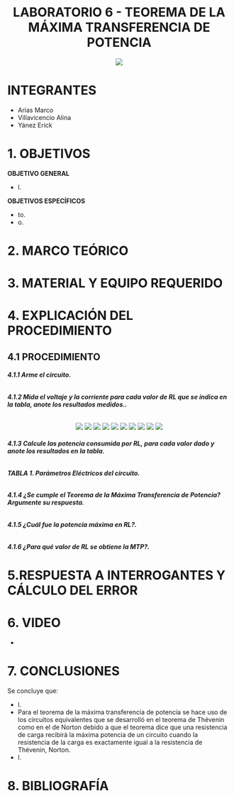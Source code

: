 <div align="center">

# LABORATORIO 6 - TEOREMA DE LA MÁXIMA TRANSFERENCIA DE POTENCIA

![](https://github.com/erickyanez1/IMAGENES-DEBER-1/blob/main/espe.png) 

</div>

# **INTEGRANTES**

- Arias Marco
- Villavicencio Alina
- Yánez Erick


# **1. OBJETIVOS**

**OBJETIVO GENERAL**
  - l.
 
 **OBJETIVOS ESPECÍFICOS**
  - to.
  - o.

# **2. MARCO TEÓRICO**

<div align="center">
  

  
</div>
  
# **3. MATERIAL Y EQUIPO REQUERIDO**

<div align="center">


  
</div>

# **4. EXPLICACIÓN DEL PROCEDIMIENTO**

## **4.1 PROCEDIMIENTO**

###### **4.1.1 Arme el circuito.**

<div align="center">
  
  
</div>

###### **4.1.2 Mida el voltaje y la corriente para cada valor de RL que se indica en la tabla, anote los resultados medidos..**

<div align="center">

![](https://github.com/erickyanez1/Laboratorio6/blob/main/IMG/Simulacion_P1.PNG)
![](https://github.com/erickyanez1/Laboratorio6/blob/main/IMG/Simulacion_P2.PNG)
![](https://github.com/erickyanez1/Laboratorio6/blob/main/IMG/Simulacion_P3.PNG)
![](https://github.com/erickyanez1/Laboratorio6/blob/main/IMG/Simulacion_P4.PNG)
![](https://github.com/erickyanez1/Laboratorio6/blob/main/IMG/Simulacion_P5.PNG)
![](https://github.com/erickyanez1/Laboratorio6/blob/main/IMG/Simulacion_P6.PNG)
![](https://github.com/erickyanez1/Laboratorio6/blob/main/IMG/Simulacion_P7.PNG)
![](https://github.com/erickyanez1/Laboratorio6/blob/main/IMG/Simulacion_P8.PNG)
![](https://github.com/erickyanez1/Laboratorio6/blob/main/IMG/Simulacion_P9.PNG)
![](https://github.com/erickyanez1/Laboratorio6/blob/main/IMG/Simulacion_P10.PNG)
  
</div>

###### **4.1.3 Calcule las potencia consumida por RL, para cada valor dado y anote los resultados en la tabla.**

<div align="center">


  
</div>




###### **TABLA 1. Parámetros Eléctricos del circuito.**

<div align="center">

  

</div>

###### **4.1.4 ¿Se cumple el Teorema de la Máxima Transferencia de Potencia? Argumente su respuesta.**

<div align="center">


</div>

###### **4.1.5 ¿Cuál fue la potencia máxima en RL?.**


<div align="center">



</div>


###### **4.1.6 ¿Para qué valor de RL se obtiene la MTP?.**


<div align="center">



</div>


#  5.RESPUESTA A INTERROGANTES Y CÁLCULO DEL ERROR



# **6. VIDEO**

- 

# **7. CONCLUSIONES**

Se concluye que:

- l.
- Para el teorema de la máxima transferencia de potencia se hace uso de los circuitos equivalentes que se desarrolló en el teorema de Thévenin como en el de Norton debido a que el teorema dice que una resistencia de carga recibirá la máxima potencia de un circuito cuando la resistencia de la carga es exactamente igual a la resistencia de Thévenin, Norton.
- l.

# **8. BIBLIOGRAFÍA**
